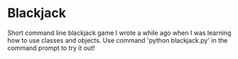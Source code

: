 # Blackjack

Short command line blackjack game I wrote a while ago when I was learning how to use classes and objects. Use command 'python blackjack.py' in the command prompt to try it out!
